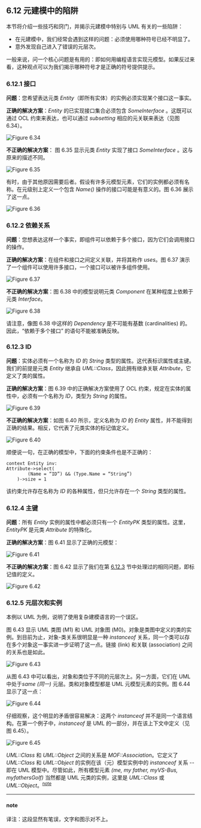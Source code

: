 ## 6.12 元建模中的陷阱
本节将介绍一些技巧和窍门，并揭示元建模中特别与 UML 有关的一些陷阱：
- 在元建模中，我们经常会遇到这样的问题：必须使用哪种符号已经不明显了。
- 意外发现自己进入了错误的元层次。

一般来说，问一个核心问题是有用的：即如何用编程语言实现元模型。如果反过来看，这种观点可以为我们揭示哪种符号才是正确的符号提供提示。

### 6.12.1 接口
**问题**：您希望表达元类 *Entity*（即所有实体）的实例必须实现某个接口这一事实。

**正确的解决方案**：*Entity* 的已实现接口集合必须包含 *SomeInterface* 。这既可以通过 OCL 约束来表达，也可以通过 *subsetting* 相应的元关联来表达（见图 6.34）。

![Figure 6.34](../img/f6.34.png)

**不正确的解决方案**： 图 6.35 显示元类 *Entity* 实现了接口 *SomeInterface* 。这与原来的描述不同。

![Figure 6.35](../img/f6.35.png)

有时，由于其他原因需要后者。假设有许多元模型元素，它们的实例都必须有名称。在元级别上定义一个包含 *Name()* 操作的接口可能是有意义的。图 6.36 展示了这一点。

![Figure 6.36](../img/f6.36.png)

### 6.12.2 依赖关系
**问题**：您想表达这样一个事实，即组件可以依赖于多个接口，因为它们会调用接口的操作。

**正确的解决方案**：在组件和接口之间定义关联，并将其称作 *uses*。图 6.37 演示了一个组件可以使用许多接口，一个接口可以被许多组件使用。

![Figure 6.37](../img/f6.37.png)

**不正确的解决方案**：图 6.38 中的模型说明元类 *Component* 在某种程度上依赖于元类 *Interface*。

![Figure 6.38](../img/f6.38.png)


请注意，像图 6.38 中这样的 *Dependency* 是不可能有基数 (cardinalities) 的。因此，“依赖于多个接口” 的语句不能被准确反映。

### 6.12.3 ID
**问题**：实体必须有一个名称为 *ID* 的 *String* 类型的属性。这代表标识属性或主键。我们的前提是元类 *Entity* 继承自 *UML::Class*，因此拥有继承关联 *Attribute*，它定义了类的属性。

**正确的解决方案**：图 6.39 中的正确解决方案使用了 OCL 约束，规定在实体的属性中，必须有一个名称为 *ID*，类型为 *String* 的属性。

![Figure 6.39](../img/f6.39.png)

**不正确的解决方案**：如图 6.40 所示，定义名称为 *ID* 的 *Entity* 属性，并不能得到正确的结果。相反，它代表了元类实体的标记值定义。

![Figure 6.40](../img/f6.40.png)

顺便说一句，在正确的模型中，下面的约束条件也是不正确的：

```
context Entity inv:
Attribute->select(
        (Name = “ID”) && (Type.Name = “String”)
    )->size = 1
```

该约束允许存在名称为 *ID* 的各种属性，但只允许存在一个 *String* 类型的属性。

### 6.12.4 主键
**问题**：所有 *Entity* 实例的属性中都必须只有一个 *EntityPK* 类型的属性。这里，*EntityPK* 是元类 *Attribute* 的特殊化。

**正确的解决方案**：图 6.41 显示了正确的元模型：

![Figure 6.41](../img/f6.41.png)

**不正确的解决方案**：图 6.42 显示了我们在第 [6.12.3](#6123-id) 节中处理过的相同问题，即标记值的定义。

![Figure 6.42](../img/f6.42.png)

### 6.12.5 元层次和实例
本例以 UML 为例，说明了使用复杂建模语言的一个误区。

图 6.43 显示 UML 类图 (M1) 和 UML 对象图 (M0)。对象是类图中定义的类的实例。到目前为止，对象-类关系很明显是一种 *instanceof* 关系，同一个类可以存在多个对象这一事实进一步证明了这一点。链接 (link) 和关联 (association) 之间的关系也是如此。

![Figure 6.43](../img/f6.43.png)

从图 6.43 中可以看出，对象和类位于不同的元层次上。另一方面，它们在 UML 中处于*same (同一)* 元层。类和对象模型都是 UML 元模型元素的实例。图 6.44 显示了这一点：

![Figure 6.44](../img/f6.44.png)

仔细观察，这个明显的矛盾很容易解决：这两个 *instanceof* 并不是同一个语言结构。在第一个例子中，*instanceof* 是 UML 的一部分，并在该上下文中定义（见图 6.45）。

![Figure 6.45](../img/f6.45.png)

*UML::Class* 和 *UML::Object* 之间的关系是 *MOF::Association*。它定义了 *UML::Class* 和 *UML::Object* 的实例在该（元）模型实例中的 *instanceof* 关系 -- 即在 UML 模型中。尽管如此，所有模型元素 *(me, my father, myVS-Bus, myfathersGolf)* 当然都是 UML 元类的实例，这里是 *UML::Class* 或 *UML::Object*。<sup>[note](#note)</sup>

---
#### note
译注：这段显然有笔误，文字和图示对不上。
